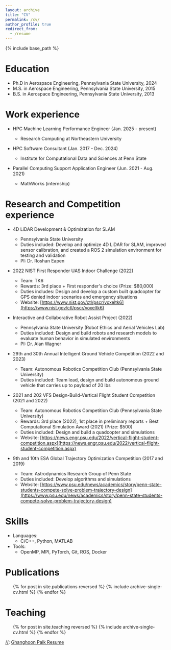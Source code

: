 ```yaml
---
layout: archive
title: "CV"
permalink: /cv/
author_profile: true
redirect_from:
  - /resume
---
```


{% include base_path %}

Education
======
* Ph.D in Aerospace Engineering, Pennsylvania State University, 2024
* M.S. in Aerospace Engineering, Pennsylvania State University, 2015
* B.S. in Aerospace Engineering, Pennsylvania State University, 2013

Work experience
=====
* HPC Machine Learning Performance Engineer (Jan. 2025 - present)
    * Research Computing at Northeastern University

* HPC Software Consultant (Jan. 2017 - Dec. 2024)
    * Institute for Computational Data and Sciences at Penn State

* Parallel Computing Support Application Engineer (Jun. 2021 - Aug. 2021)
    * MathWorks (internship)

Research and Competition experience
======
* 4D LiDAR Development & Optimization for SLAM
    * Pennsylvania State University
    * Duties included: Develop and optimize 4D LiDAR for SLAM, improved sensor calibration, and created a ROS 2 simulation environment for testing and validation
    * PI: Dr. Roshan Eapen

* 2022 NIST First Responder UAS Indoor Challenge (2022)
    * Team: TK6
    * Rewards: 3rd place + First responder's choice (Prize: $80,000)
    * Duties includes: Design and develop a custom built quadcopter for GPS denied indoor scenarios and emergency situations
    * Website: [https://www.nist.gov/ctl/pscr/voxeltk6](https://www.nist.gov/ctl/pscr/voxeltk6)

* Interactive and Collaborative Robot Assist Project (2022)
    * Pennsylvania State University (Robot Ethics and Aerial Vehicles Lab)
    * Duties included: Design and build robots and research models to evaluate human behavior in simulated environments
    * PI: Dr. Alan Wagner

* 29th and 30th Annual Intelligent Ground Vehicle Competition (2022 and 2023)
    * Team: Autonomous Robotics Competition Club (Pennsylvania State University)
    * Duties included: Team lead, design and build autonomous ground vehicle that carries up to payload of 20 lbs

* 2021 and 202 VFS Design-Build-Vertical Flight Student Competition (2021 and 2022)
    * Team: Autonomous Robotics Competition Club (Pennsylvania State University)
    * Rewards: 3rd place (2022), 1st place in preliminary reports + Best Computational Simulation Award (2021) (Prize: $500)
    * Duties included: Design and build a quadcopter and simulations
    * Website: [https://news.engr.psu.edu/2022/vertical-flight-student-competition.aspx](https://news.engr.psu.edu/2022/vertical-flight-student-competition.aspx)

* 9th and 10th ESA Global Trajectory Optimization Competition (2017 and 2019)
    * Team: Astrodynamics Research Group of Penn State
    * Duties included: Develop algorithms and simulations
    * Website: [https://www.psu.edu/news/academics/story/penn-state-students-compete-solve-problem-trajectory-design](https://www.psu.edu/news/academics/story/penn-state-students-compete-solve-problem-trajectory-design)
  
Skills
======
* Languages:
    * C/C++, Python, MATLAB
* Tools:
    * OpenMP, MPI, PyTorch, Git, ROS, Docker

Publications
======
  <ul>{% for post in site.publications reversed %}
    {% include archive-single-cv.html %}
  {% endfor %}</ul>
  
Teaching
======
  <ul>{% for post in site.teaching reversed %}
    {% include archive-single-cv.html %}
  {% endfor %}</ul>
 
[//]: Resume
[//]: =====
[//]: [Ghanghoon Paik Resume](../files/Ghanghoon_Paik_resume.pdf)
